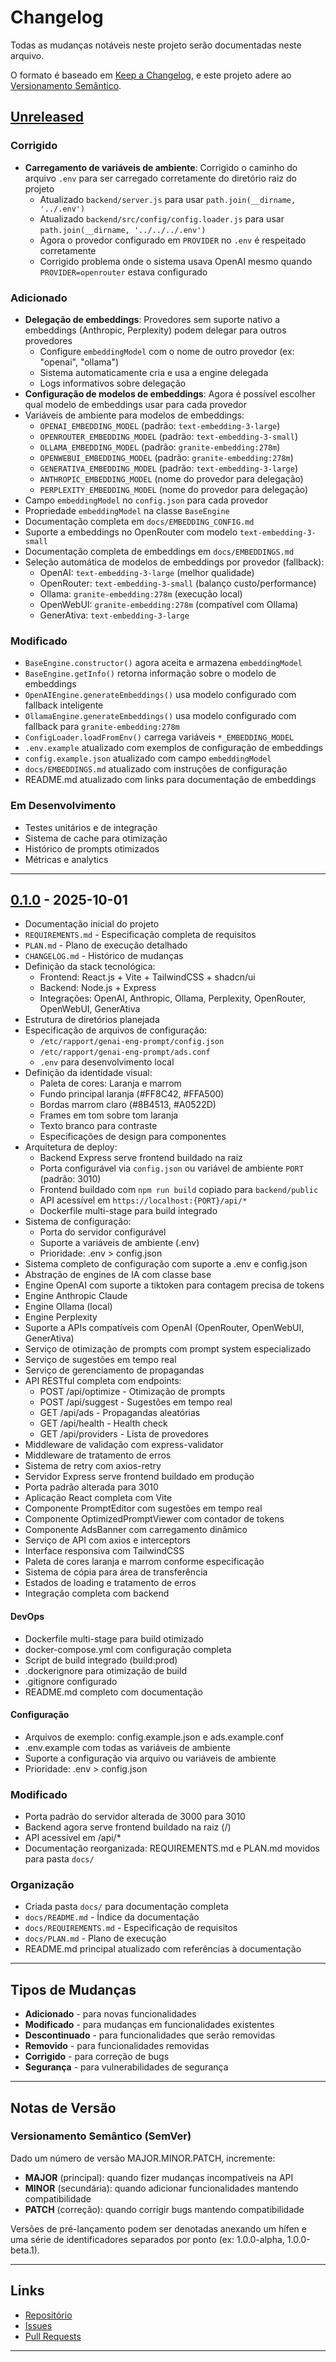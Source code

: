 # Changelog

Todas as mudanças notáveis neste projeto serão documentadas neste arquivo.

O formato é baseado em [Keep a Changelog](https://keepachangelog.com/pt-BR/1.0.0/),
e este projeto adere ao [Versionamento Semântico](https://semver.org/lang/pt-BR/).

## [Unreleased]

### Corrigido
- **Carregamento de variáveis de ambiente**: Corrigido o caminho do arquivo `.env` para ser carregado corretamente do diretório raiz do projeto
  - Atualizado `backend/server.js` para usar `path.join(__dirname, '../.env')`
  - Atualizado `backend/src/config/config.loader.js` para usar `path.join(__dirname, '../../../.env')`
  - Agora o provedor configurado em `PROVIDER` no `.env` é respeitado corretamente
  - Corrigido problema onde o sistema usava OpenAI mesmo quando `PROVIDER=openrouter` estava configurado

### Adicionado
- **Delegação de embeddings**: Provedores sem suporte nativo a embeddings (Anthropic, Perplexity) podem delegar para outros provedores
  - Configure `embeddingModel` com o nome de outro provedor (ex: "openai", "ollama")
  - Sistema automaticamente cria e usa a engine delegada
  - Logs informativos sobre delegação
- **Configuração de modelos de embeddings**: Agora é possível escolher qual modelo de embeddings usar para cada provedor
- Variáveis de ambiente para modelos de embeddings:
  - `OPENAI_EMBEDDING_MODEL` (padrão: `text-embedding-3-large`)
  - `OPENROUTER_EMBEDDING_MODEL` (padrão: `text-embedding-3-small`)
  - `OLLAMA_EMBEDDING_MODEL` (padrão: `granite-embedding:278m`)
  - `OPENWEBUI_EMBEDDING_MODEL` (padrão: `granite-embedding:278m`)
  - `GENERATIVA_EMBEDDING_MODEL` (padrão: `text-embedding-3-large`)
  - `ANTHROPIC_EMBEDDING_MODEL` (nome do provedor para delegação)
  - `PERPLEXITY_EMBEDDING_MODEL` (nome do provedor para delegação)
- Campo `embeddingModel` no `config.json` para cada provedor
- Propriedade `embeddingModel` na classe `BaseEngine`
- Documentação completa em `docs/EMBEDDING_CONFIG.md`
- Suporte a embeddings no OpenRouter com modelo `text-embedding-3-small`
- Documentação completa de embeddings em `docs/EMBEDDINGS.md`
- Seleção automática de modelos de embeddings por provedor (fallback):
  - OpenAI: `text-embedding-3-large` (melhor qualidade)
  - OpenRouter: `text-embedding-3-small` (balanço custo/performance)
  - Ollama: `granite-embedding:278m` (execução local)
  - OpenWebUI: `granite-embedding:278m` (compatível com Ollama)
  - GenerAtiva: `text-embedding-3-large`

### Modificado
- `BaseEngine.constructor()` agora aceita e armazena `embeddingModel`
- `BaseEngine.getInfo()` retorna informação sobre o modelo de embeddings
- `OpenAIEngine.generateEmbeddings()` usa modelo configurado com fallback inteligente
- `OllamaEngine.generateEmbeddings()` usa modelo configurado com fallback para `granite-embedding:278m`
- `ConfigLoader.loadFromEnv()` carrega variáveis `*_EMBEDDING_MODEL`
- `.env.example` atualizado com exemplos de configuração de embeddings
- `config.example.json` atualizado com campo `embeddingModel`
- `docs/EMBEDDINGS.md` atualizado com instruções de configuração
- README.md atualizado com links para documentação de embeddings

### Em Desenvolvimento
- Testes unitários e de integração
- Sistema de cache para otimização
- Histórico de prompts otimizados
- Métricas e analytics

---

## [0.1.0] - 2025-10-01

- Documentação inicial do projeto
- `REQUIREMENTS.md` - Especificação completa de requisitos
- `PLAN.md` - Plano de execução detalhado
- `CHANGELOG.md` - Histórico de mudanças
- Definição da stack tecnológica:
  - Frontend: React.js + Vite + TailwindCSS + shadcn/ui
  - Backend: Node.js + Express
  - Integrações: OpenAI, Anthropic, Ollama, Perplexity, OpenRouter, OpenWebUI, GenerAtiva
- Estrutura de diretórios planejada
- Especificação de arquivos de configuração:
  - `/etc/rapport/genai-eng-prompt/config.json`
  - `/etc/rapport/genai-eng-prompt/ads.conf`
  - `.env` para desenvolvimento local
- Definição da identidade visual:
  - Paleta de cores: Laranja e marrom
  - Fundo principal laranja (#FF8C42, #FFA500)
  - Bordas marrom claro (#8B4513, #A0522D)
  - Frames em tom sobre tom laranja
  - Texto branco para contraste
  - Especificações de design para componentes
- Arquitetura de deploy:
  - Backend Express serve frontend buildado na raiz
  - Porta configurável via `config.json` ou variável de ambiente `PORT` (padrão: 3010)
  - Frontend buildado com `npm run build` copiado para `backend/public`
  - API acessível em `https://localhost:{PORT}/api/*`
  - Dockerfile multi-stage para build integrado
- Sistema de configuração:
  - Porta do servidor configurável
  - Suporte a variáveis de ambiente (.env)
  - Prioridade: .env > config.json
- Sistema completo de configuração com suporte a .env e config.json
- Abstração de engines de IA com classe base
- Engine OpenAI com suporte a tiktoken para contagem precisa de tokens
- Engine Anthropic Claude
- Engine Ollama (local)
- Engine Perplexity
- Suporte a APIs compatíveis com OpenAI (OpenRouter, OpenWebUI, GenerAtiva)
- Serviço de otimização de prompts com prompt system especializado
- Serviço de sugestões em tempo real
- Serviço de gerenciamento de propagandas
- API RESTful completa com endpoints:
  - POST /api/optimize - Otimização de prompts
  - POST /api/suggest - Sugestões em tempo real
  - GET /api/ads - Propagandas aleatórias
  - GET /api/health - Health check
  - GET /api/providers - Lista de provedores
- Middleware de validação com express-validator
- Middleware de tratamento de erros
- Sistema de retry com axios-retry
- Servidor Express serve frontend buildado em produção
- Porta padrão alterada para 3010
- Aplicação React completa com Vite
- Componente PromptEditor com sugestões em tempo real
- Componente OptimizedPromptViewer com contador de tokens
- Componente AdsBanner com carregamento dinâmico
- Serviço de API com axios e interceptors
- Interface responsiva com TailwindCSS
- Paleta de cores laranja e marrom conforme especificação
- Sistema de cópia para área de transferência
- Estados de loading e tratamento de erros
- Integração completa com backend

#### DevOps
- Dockerfile multi-stage para build otimizado
- docker-compose.yml com configuração completa
- Script de build integrado (build:prod)
- .dockerignore para otimização de build
- .gitignore configurado
- README.md completo com documentação

#### Configuração
- Arquivos de exemplo: config.example.json e ads.example.conf
- .env.example com todas as variáveis de ambiente
- Suporte a configuração via arquivo ou variáveis de ambiente
- Prioridade: .env > config.json

### Modificado
- Porta padrão do servidor alterada de 3000 para 3010
- Backend agora serve frontend buildado na raiz (/)
- API acessível em /api/*
- Documentação reorganizada: REQUIREMENTS.md e PLAN.md movidos para pasta `docs/`

### Organização
- Criada pasta `docs/` para documentação completa
- `docs/README.md` - Índice da documentação
- `docs/REQUIREMENTS.md` - Especificação de requisitos
- `docs/PLAN.md` - Plano de execução
- README.md principal atualizado com referências à documentação


---

## Tipos de Mudanças

- **Adicionado** - para novas funcionalidades
- **Modificado** - para mudanças em funcionalidades existentes
- **Descontinuado** - para funcionalidades que serão removidas
- **Removido** - para funcionalidades removidas
- **Corrigido** - para correção de bugs
- **Segurança** - para vulnerabilidades de segurança

---

## Notas de Versão

### Versionamento Semântico (SemVer)

Dado um número de versão MAJOR.MINOR.PATCH, incremente:

- **MAJOR** (principal): quando fizer mudanças incompatíveis na API
- **MINOR** (secundária): quando adicionar funcionalidades mantendo compatibilidade
- **PATCH** (correção): quando corrigir bugs mantendo compatibilidade

Versões de pré-lançamento podem ser denotadas anexando um hífen e uma série de identificadores separados por ponto (ex: 1.0.0-alpha, 1.0.0-beta.1).

---

## Links

- [Repositório](https://github.com/seu-usuario/genai-eng-prompt)
- [Issues](https://github.com/seu-usuario/genai-eng-prompt/issues)
- [Pull Requests](https://github.com/seu-usuario/genai-eng-prompt/pulls)

---

[Unreleased]: https://github.com/seu-usuario/genai-eng-prompt/compare/v0.1.0...HEAD
[0.1.0]: https://github.com/rapporttecnologia/genai-eng-prompt/releases/tag/v0.1.0
